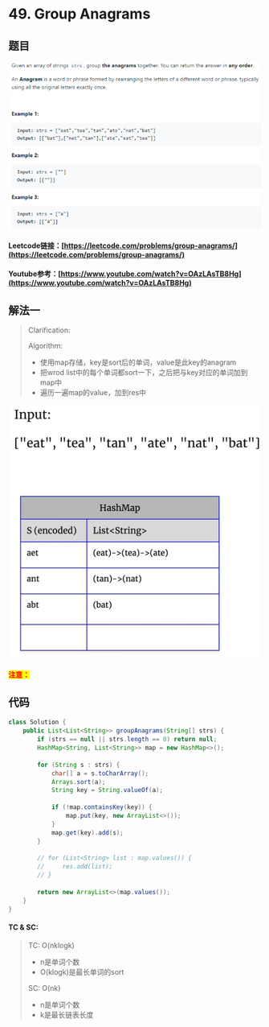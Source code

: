 # 49. Group Anagrams

## 题目

![](<../../.gitbook/assets/image (61).png>)

#### Leetcode链接：[https://leetcode.com/problems/group-anagrams/](https://leetcode.com/problems/group-anagrams/)

#### Youtube参考：[https://www.youtube.com/watch?v=OAzLAsTB8Hg](https://www.youtube.com/watch?v=OAzLAsTB8Hg)

## 解法一

> Clarification:&#x20;
>
> Algorithm:&#x20;
>
> * 使用map存储，key是sort后的单词，value是此key的anagram
> * 把wrod list中的每个单词都sort一下，之后把与key对应的单词加到map中
> * 遍历一遍map的value，加到res中

![](<../../.gitbook/assets/image (147).png>)

#### <mark style="color:red;">注意：</mark>

## 代码

```java
class Solution {
    public List<List<String>> groupAnagrams(String[] strs) {
        if (strs == null || strs.length == 0) return null;
        HashMap<String, List<String>> map = new HashMap<>();
        
        for (String s : strs) {
            char[] a = s.toCharArray();
            Arrays.sort(a);
            String key = String.valueOf(a);
            
            if (!map.containsKey(key)) {
                map.put(key, new ArrayList<>());
            }
            map.get(key).add(s);
        }
        
        // for (List<String> list : map.values()) {
        //     res.add(list);
        // }
        
        return new ArrayList<>(map.values());
    }
}
```

#### TC & SC:&#x20;

> TC: O(nklogk)
>
> * n是单词个数
> * O(klogk)是最长单词的sort
>
> SC: O(nk)
>
> * n是单词个数
> * k是最长链表长度
